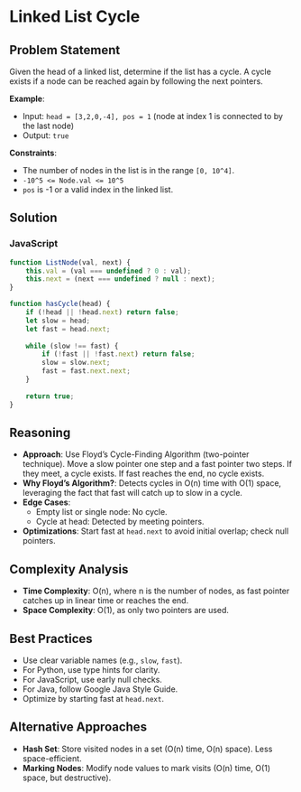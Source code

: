 # Linked List Cycle

## Problem Statement
Given the head of a linked list, determine if the list has a cycle. A cycle exists if a node can be reached again by following the next pointers.

**Example**:
- Input: `head = [3,2,0,-4], pos = 1` (node at index 1 is connected to by the last node)
- Output: `true`

**Constraints**:
- The number of nodes in the list is in the range `[0, 10^4]`.
- `-10^5 <= Node.val <= 10^5`
- `pos` is -1 or a valid index in the linked list.

## Solution

### JavaScript
```javascript
function ListNode(val, next) {
    this.val = (val === undefined ? 0 : val);
    this.next = (next === undefined ? null : next);
}

function hasCycle(head) {
    if (!head || !head.next) return false;
    let slow = head;
    let fast = head.next;
    
    while (slow !== fast) {
        if (!fast || !fast.next) return false;
        slow = slow.next;
        fast = fast.next.next;
    }
    
    return true;
}
```

## Reasoning
- **Approach**: Use Floyd’s Cycle-Finding Algorithm (two-pointer technique). Move a slow pointer one step and a fast pointer two steps. If they meet, a cycle exists. If fast reaches the end, no cycle exists.
- **Why Floyd’s Algorithm?**: Detects cycles in O(n) time with O(1) space, leveraging the fact that fast will catch up to slow in a cycle.
- **Edge Cases**:
  - Empty list or single node: No cycle.
  - Cycle at head: Detected by meeting pointers.
- **Optimizations**: Start fast at `head.next` to avoid initial overlap; check null pointers.

## Complexity Analysis
- **Time Complexity**: O(n), where n is the number of nodes, as fast pointer catches up in linear time or reaches the end.
- **Space Complexity**: O(1), as only two pointers are used.

## Best Practices
- Use clear variable names (e.g., `slow`, `fast`).
- For Python, use type hints for clarity.
- For JavaScript, use early null checks.
- For Java, follow Google Java Style Guide.
- Optimize by starting fast at `head.next`.

## Alternative Approaches
- **Hash Set**: Store visited nodes in a set (O(n) time, O(n) space). Less space-efficient.
- **Marking Nodes**: Modify node values to mark visits (O(n) time, O(1) space, but destructive).